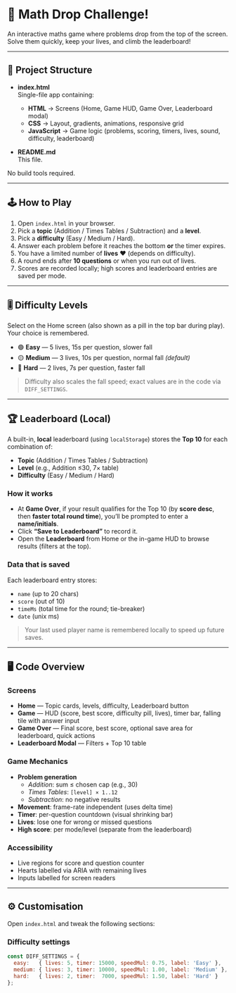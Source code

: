 # 🎯 Math Drop Challenge!

An interactive maths game where problems drop from the top of the screen.  
Solve them quickly, keep your lives, and climb the leaderboard!

---

## 📂 Project Structure

- **index.html**  
  Single-file app containing:
  - **HTML** → Screens (Home, Game HUD, Game Over, Leaderboard modal)
  - **CSS** → Layout, gradients, animations, responsive grid
  - **JavaScript** → Game logic (problems, scoring, timers, lives, sound, difficulty, leaderboard)

- **README.md**  
  This file.

No build tools required.

---

## 🕹️ How to Play

1. Open `index.html` in your browser.
2. Pick a **topic** (Addition / Times Tables / Subtraction) and a **level**.
3. Pick a **difficulty** (Easy / Medium / Hard).
4. Answer each problem before it reaches the bottom **or** the timer expires.
5. You have a limited number of **lives** ❤️ (depends on difficulty).
6. A round ends after **10 questions** or when you run out of lives.
7. Scores are recorded locally; high scores and leaderboard entries are saved per mode.

---

## 🎚️ Difficulty Levels

Select on the Home screen (also shown as a pill in the top bar during play). Your choice is remembered.

- 🟢 **Easy** — 5 lives, 15s per question, slower fall
- 🟡 **Medium** — 3 lives, 10s per question, normal fall *(default)*
- 🔴 **Hard** — 2 lives, 7s per question, faster fall

> Difficulty also scales the fall speed; exact values are in the code via `DIFF_SETTINGS`.

---

## 🏆 Leaderboard (Local)

A built-in, **local** leaderboard (using `localStorage`) stores the **Top 10** for each combination of:
- **Topic** (Addition / Times Tables / Subtraction)
- **Level** (e.g., Addition ≤30, 7× table)
- **Difficulty** (Easy / Medium / Hard)

### How it works
- At **Game Over**, if your result qualifies for the Top 10 (by **score desc**, then **faster total round time**), you’ll be prompted to enter a **name/initials**.
- Click **“Save to Leaderboard”** to record it.
- Open the **Leaderboard** from Home or the in-game HUD to browse results (filters at the top).

### Data that is saved
Each leaderboard entry stores:
- `name` (up to 20 chars)
- `score` (out of 10)
- `timeMs` (total time for the round; tie-breaker)
- `date` (unix ms)

> Your last used player name is remembered locally to speed up future saves.

---

## 🖥️ Code Overview

### Screens
- **Home** — Topic cards, levels, difficulty, Leaderboard button  
- **Game** — HUD (score, best score, difficulty pill, lives), timer bar, falling tile with answer input  
- **Game Over** — Final score, best score, optional save area for leaderboard, quick actions  
- **Leaderboard Modal** — Filters + Top 10 table

### Game Mechanics
- **Problem generation**
  - *Addition*: sum ≤ chosen cap (e.g., 30)  
  - *Times Tables*: `[level] × 1..12`  
  - *Subtraction*: no negative results
- **Movement**: frame-rate independent (uses delta time)
- **Timer**: per-question countdown (visual shrinking bar)
- **Lives**: lose one for wrong or missed questions
- **High score**: per mode/level (separate from the leaderboard)

### Accessibility
- Live regions for score and question counter
- Hearts labelled via ARIA with remaining lives
- Inputs labelled for screen readers

---

## ⚙️ Customisation

Open `index.html` and tweak the following sections:

### Difficulty settings
```js
const DIFF_SETTINGS = {
  easy:   { lives: 5, timer: 15000, speedMul: 0.75, label: 'Easy' },
  medium: { lives: 3, timer: 10000, speedMul: 1.00, label: 'Medium' },
  hard:   { lives: 2, timer:  7000, speedMul: 1.50, label: 'Hard' }
};
